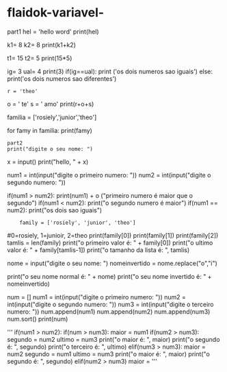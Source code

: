 # flaidok-variavel-
part1
hel = 'hello word'
print(hel)

k1= 8
k2= 8
print(k1+k2)

t1= 15
t2= 5
print(15*5)

ig= 3
ual= 4
print(3)
if(ig==ual):
    print ('os dois numeros sao iguais')
else:
    print('os dois numeros sao diferentes')
    
    r = 'theo'
o = ' te'
s = ' amo'
print(r+o+s)


familia = ['rosiely','junior','theo']

for famy in familia: 
    print(famy)
    
    part2
    print("digite o seu nome: ")

x = input()
print("hello, " + x)

num1 = int(input("digite o primeiro numero: "))
num2 = int(input("digite o segundo numero: "))

if(num1 > num2):
    print(num1) + o ("primeiro numero é maior que o segundo")
if(num1 < num2):
    print("o segundo numero é maior")
if(num1 == num2):
        print("os dois sao iguais")
        
        family = ['rosiely', 'junior', 'theo']
#0=rosiely, 1=junioir, 2=theo
print(family[0])
print(family[1])
print(family[2])
tamlis = len(family)
print("o primeiro valor é: " + family[0])
print("o ultimo valor é: " + family[tamlis-1])
print("o tamanho da lista é: ", tamlis)

nome = input("digite o seu nome: ")
nomeinvertido = nome.replace("o","i")

print("o seu nome normal é: " + nome)
print("o seu nome invertido é: " + nomeinvertido)

num = []
num1 = int(input("digite o primeiro numero: "))
num2 = int(input("digite o segundo numero: "))
num3 = int(input("digite o terceiro numero: "))
num.append(num1)
num.append(num2)
num.append(num3)
num.sort()
print(num)








'''
if(num1 > num2):
    if(num > num3):
       maior = num1
       if(num2 > num3):
            segundo = num2 
            ultimo = num3
            print("o maior é: ", maior)
            print("o segundo é: ", segundo)
            print("o terceiro é: ", ultimo)
elif(num3 > num3):
    maior = num2
    segundo = num1
    ultimo = num3
    print("o maior é: ", maior)
    print("o segundo é: ", segundo)
elif(num2 > num3) 
    maior = 
'''







